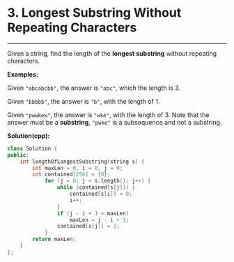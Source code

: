 # 3. Longest Substring Without Repeating Characters

---

Given a string, find the length of the **longest substring** without repeating characters.

**Examples:**

Given `"abcabcbb"`, the answer is `"abc"`, which the length is 3.

Given `"bbbbb"`, the answer is `"b"`, with the length of 1.

Given `"pwwkew"`, the answer is `"wke"`, with the length of 3. Note that the answer must be a **substring**, `"pwke"` is a subsequence and not a substring.

**Solution(cpp):**
```cpp
class Solution {
public:
    int lengthOfLongestSubstring(string s) {
        int maxLen = 0, i = 0, j = 0;
        int contained[256] = {0};
            for (j = 0; j < s.length(); j++) {
                while (contained[s[j]]) {
                    contained[s[i]] = 0;
                    i++;
                }
                if (j - i + 1 > maxLen)
                    maxLen = j - i + 1;
                contained[s[j]] = 1;
            }
        return maxLen;
    }
};
```